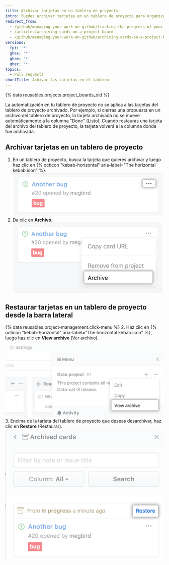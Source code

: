 ```yaml
---
title: Archivar tarjetas en un tablero de proyecto
intro: Puedes archivar tarjetas en un tablero de proyecto para organizar tu flujo de trabajo sin perder el contexto histórico de un proyecto.
redirect_from:
  - /github/managing-your-work-on-github/tracking-the-progress-of-your-work-with-project-boards/archiving-cards-on-a-project-board
  - /articles/archiving-cards-on-a-project-board
  - /github/managing-your-work-on-github/archiving-cards-on-a-project-board
versions:
  fpt: '*'
  ghes: '*'
  ghae: '*'
  ghec: '*'
topics:
  - Pull requests
shortTitle: Achivar las tarjetas en el tablero
---
```


{% data reusables.projects.project_boards_old %}

La automatización en tu tablero de proyecto no se aplica a las tarjetas del tablero de proyecto archivado. Por ejemplo, si cierras una propuesta en un archivo del tablero de proyecto, la tarjeta archivada no se mueve automáticamente a la columna "Done" (Listo). Cuando restauras una tarjeta del archivo del tablero de proyecto, la tarjeta volverá a la columna donde fue archivada.

## Archivar tarjetas en un tablero de proyecto

1. En un tablero de proyecto, busca la tarjeta que quieres archivar y luego haz clic en {% octicon "kebab-horizontal" aria-label="The horizontal kebab icon" %}. ![Lista de opciones para editar una tarjeta del tablero de proyecto](/assets/images/help/projects/select-archiving-options-project-board-card.png)
2. Da clic en **Archivo**. ![Opción para seleccionar archivos desde el menú.](/assets/images/help/projects/archive-project-board-card.png)

## Restaurar tarjetas en un tablero de proyecto desde la barra lateral

{% data reusables.project-management.click-menu %}
2. Haz clic en {% octicon "kebab-horizontal" aria-label="The horizontal kebab icon" %}, luego haz clic en **View archive** (Ver archivo). ![Seleccionar la opción para ver el archivo desde el menú](/assets/images/help/projects/select-view-archive-option-project-board-card.png)
3. Encima de la tarjeta del tablero de proyecto que deseas desarchivar, haz clic en **Restore** (Restaurar). ![Seleccionar la restauración de la tarjeta del tablero de proyecto](/assets/images/help/projects/restore-card.png)
